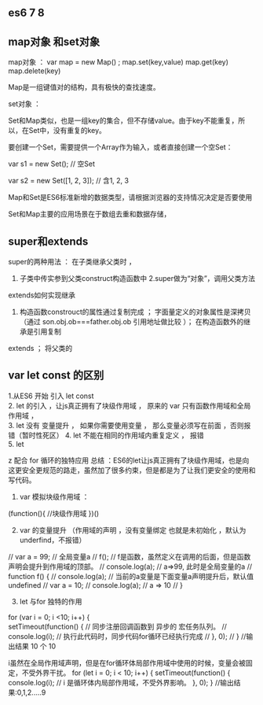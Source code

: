 ## es6 7 8 

## map对象 和set对象

map对象 ： 
var map = new Map() ; 
map.set(key,value)
map.get(key)
map.delete(key)

Map是一组键值对的结构，具有极快的查找速度。

set对象 ： 

Set和Map类似，也是一组key的集合，但不存储value。由于key不能重复，所以，在Set中，没有重复的key。

要创建一个Set，需要提供一个Array作为输入，或者直接创建一个空Set：

var s1 = new Set(); // 空Set

var s2 = new Set([1, 2, 3]); // 含1, 2, 3


Map和Set是ES6标准新增的数据类型，请根据浏览器的支持情况决定是否要使用

Set和Map主要的应用场景在于数组去重和数据存储，


## super和extends


super的两种用法 ： 在子类继承父类时  ，
1. 子类中传实参到父类construct构造函数中 
2.super做为“对象”，调用父类方法


extends如何实现继承
  1. 构造函数constrouct的属性通过复制完成 ； 字面量定义的对象属性是深拷贝（通过  son.obj.ob===father.obj.ob  引用地址做比较 ）； 在构造函数外的继承是引用复制   

extends  ； 将父类的


## var  let const 的区别

1.从ES6 开始  引入   let  const    
2. let   的引入 ，让js真正拥有了块级作用域   ， 原来的 var  只有函数作用域和全局作用域   ，  
3. let    没有  变量提升   ， 如果你需要使用变量   ，  那么变量必须写在前面  ，否则报错（暂时性死区）
4. let  不能在相同的作用域内重复定义  ， 报错    
 5. let

z
配合 for 循环的独特应用
总结 ：ES6的let让js真正拥有了块级作用域，也是向这更安全更规范的路走，虽然加了很多约束，但是都是为了让我们更安全的使用和写代码。


1. var 模拟块级作用域  ：

(function(){
    //块级作用域
})()

2.  var 的变量提升   （作用域的声明  ，没有变量绑定  也就是未初始化   ，默认为underfind，不报错）

// var a = 99;            // 全局变量a
// f();                   // f是函数，虽然定义在调用的后面，但是函数声明会提升到作用域的顶部。 
// console.log(a);        // a=>99,  此时是全局变量的a
// function f() {
//   console.log(a);      // 当前的a变量是下面变量a声明提升后，默认值undefined
//   var a = 10;
//   console.log(a);      // a => 10
// }

3.  let 与for  独特的作用   

 for (var i = 0; i <10; i++) {  
   setTimeout(function() {  // 同步注册回调函数到 异步的 宏任务队列。
//     console.log(i);        // 执行此代码时，同步代码for循环已经执行完成
//   }, 0);
// }
//输出结果   10  个  10  


 i虽然在全局作用域声明，但是在for循环体局部作用域中使用的时候，变量会被固定，不受外界干扰。
 for (let i = 0; i < 10; i++) { 
   setTimeout(function() {
    console.log(i);    //  i 是循环体内局部作用域，不受外界影响。
   }, 0);
}
//输出结果:0,1,2.....9

## 